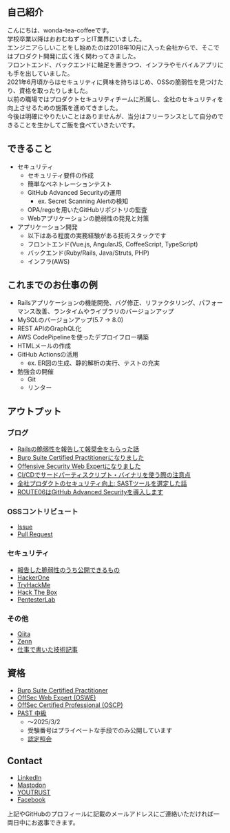 ## 自己紹介

こんにちは、wonda-tea-coffeeです。  
学校卒業以降はおおむねずっとIT業界にいました。  
エンジニアらしいことをし始めたのは2018年10月に入った会社からで、そこではプロダクト開発に広く浅く関わってきました。  
フロントエンド、バックエンドに軸足を置きつつ、インフラやモバイルアプリにも手を出していました。  
2021年6月頃からはセキュリティに興味を持ちはじめ、OSSの脆弱性を見つけたり、資格を取ったりしました。  
以前の職場ではプロダクトセキュリティチームに所属し、全社のセキュリティを向上させるための施策を進めてきました。  
今後は明確にやりたいことはありませんが、当分はフリーランスとして自分のできることを生かしてご飯を食べていきたいです。

<!--
## お仕事募集中です

- フルリモート
- 業務委託
  - 正社員で働く予定は当面ありません
- 週16時間程度
- 平日夜間および平日以外の勤務ができること
-->

## できること

- セキュリティ
  - セキュリティ要件の作成
  - 簡単なペネトレーションテスト
  - GitHub Advanced Securityの運用
    - ex. Secret Scanning Alertの検知
  - OPA/regoを用いたGitHubリポジトリの監査
  - Webアプリケーションの脆弱性の発見と対策
- アプリケーション開発
  - 以下はある程度の実務経験がある技術スタックです
  - フロントエンド(Vue.js, AngularJS, CoffeeScript, TypeScript)
  - バックエンド(Ruby/Rails, Java/Struts, PHP)
  - インフラ(AWS)

## これまでのお仕事の例

- Railsアプリケーションの機能開発、バグ修正、リファクタリング、パフォーマンス改善、ランタイムやライブラリのバージョンアップ
- MySQLのバージョンアップ(5.7 -> 8.0)
- REST APIのGraphQL化
- AWS CodePipelineを使ったデプロイフロー構築
- HTMLメールの作成
- GitHub Actionsの活用
  - ex. ER図の生成、静的解析の実行、テストの充実
- 勉強会の開催
  - Git
  - リンター

## アウトプット

### ブログ

- [Railsの脆弱性を報告して報奨金をもらった話](https://engineer.crowdworks.jp/entry/2021/07/09/120154)
- [Burp Suite Certified Practitionerになりました](https://tech.andpad.co.jp/entry/2022/09/15/100000)
- [Offensive Security Web Expertになりました](https://tech.andpad.co.jp/entry/2022/11/18/100000)
- [CI/CDでサードパーティスクリプト・バイナリを使う際の注意点](https://tech.route06.co.jp/entry/2023/08/23/082500)
- [全社プロダクトのセキュリティ向上: SASTツールを選定した話](https://tech.route06.co.jp/entry/2023/08/28/095744)
- [ROUTE06はGitHub Advanced Securityを導入します](https://tech.route06.co.jp/entry/2023/09/06/095936)

### OSSコントリビュート

- [Issue](https://github.com/issues?page=1&q=is%3Apr+author%3Awonda-tea-coffee)
- [Pull Request](https://github.com/pulls?page=1&q=is%3Apr+author%3Awonda-tea-coffee)

### セキュリティ

- [報告した脆弱性のうち公開できるもの](https://gist.github.com/wonda-tea-coffee/11581b0fbb5378b030861665bb22d432)
- [HackerOne](https://hackerone.com/wonda_tea_coffee?type=user)
- [TryHackMe](https://tryhackme.com/p/peatpadded15)
- [Hack The Box](https://app.hackthebox.com/profile/1198809)
- [PentesterLab](https://pentesterlab.com/profile/wonda_tea_coffee)

### その他

- [Qiita](https://qiita.com/wonda-tea-coffee)
- [Zenn](https://zenn.dev/wonda_t_coffee) 
- [仕事で書いた技術記事](https://github.com/wonda-tea-coffee/articles)

## 資格

- [Burp Suite Certified Practitioner](https://portswigger.net/web-security/e/c/acd37ec7ba7033b8)
- [OffSec Web Expert (OSWE)](https://www.credential.net/58db756e-f85b-4b65-9eb4-6f7f1b97c013#gs.2yh4s7)
- [OffSec Certified Professional (OSCP)](https://www.credential.net/8ed647ad-ff5f-4e47-95d7-73a047f17de2)
- [PAST 中級](https://past.atcoder.jp/)
  - ～2025/3/2
  - 受験番号はプライベートな手段でのみ公開しています
  - [認定照会](https://past.atcoder.jp/verify_certificate)

## Contact

- [LinkedIn](https://www.linkedin.com/feed/)
- [Mastodon](https://mstdn.love/@wonda_tea_coffee)
- [YOUTRUST](https://youtrust.jp/users/21ebd227a1ccdf64eb1615466e5fd7a8)
- [Facebook](https://www.facebook.com/p/%E7%9F%B3%E5%B7%9D%E5%8A%9B%E5%A4%AA-61554873706861/)

上記やGitHubのプロフィールに記載のメールアドレスにご連絡いただければ一両日中にお返事できます。
